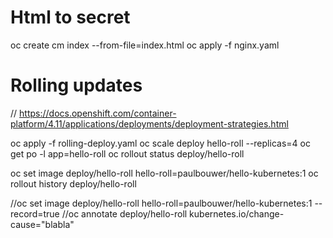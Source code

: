 # Html to secret
oc create cm index --from-file=index.html
oc apply -f nginx.yaml

# Rolling updates
// https://docs.openshift.com/container-platform/4.11/applications/deployments/deployment-strategies.html

oc apply -f rolling-deploy.yaml
oc scale deploy hello-roll --replicas=4
oc get po -l app=hello-roll
oc rollout status deploy/hello-roll

oc set image deploy/hello-roll hello-roll=paulbouwer/hello-kubernetes:1
oc rollout history deploy/hello-roll

//oc set image deploy/hello-roll hello-roll=paulbouwer/hello-kubernetes:1 --record=true
//oc annotate deploy/hello-roll kubernetes.io/change-cause="blabla"